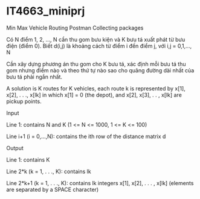 # IT4663_miniprj
Min Max Vehicle Routing Postman Collecting packages

Có N điểm 1, 2, …, N cần thu gom bưu kiện và K bưu tá xuất phát từ bưu điện (điểm 0).
Biết d(i,j) là khoảng cách từ điểm i đến điểm j, với i,j = 0,1,..., N 

Cần xây dựng phương án thu gom cho K bưu tá, xác định mỗi bưu tá thu gom nhưng điểm nào và theo thứ tự nào sao cho quãng đường dài nhất của bưu tá phải ngắn nhất.

A solution is K routes for K vehicles, each route k is represented by x[1], x[2], . . ., x[lk]  in which x[1] = 0 (the depot), and x[2], x[3], . . , x[lk] are pickup points.

Input 

Line 1: contains N and K (1 <= N <= 1000, 1 <= K <= 100)

Line i+1 (i = 0,…,N): contains the ith row of the distance matrix d

Output

Line 1: contains K

Line 2*k (k = 1, . . ., K): contains lk

Line 2*k+1 (k = 1, . . ., K): contains lk  integers x[1], x[2], . . . , x[lk] (elements are separated by a SPACE character)